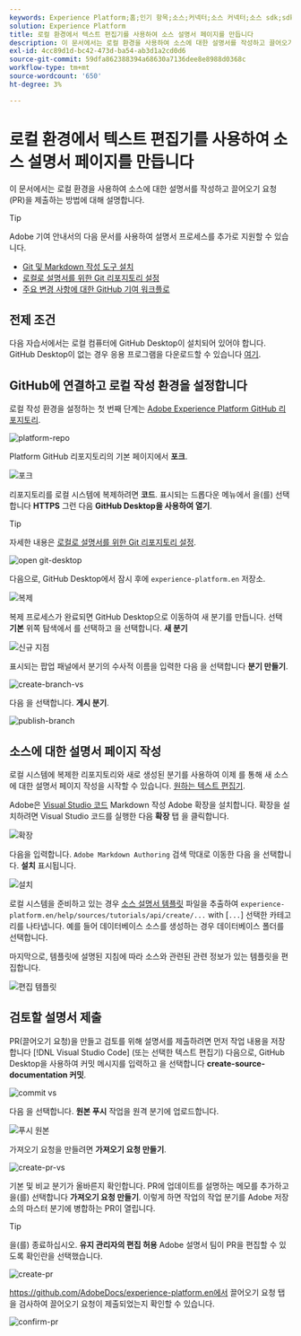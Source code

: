```yaml
---
keywords: Experience Platform;홈;인기 항목;소스;커넥터;소스 커넥터;소스 sdk;sdk;SDK
solution: Experience Platform
title: 로컬 환경에서 텍스트 편집기를 사용하여 소스 설명서 페이지를 만듭니다
description: 이 문서에서는 로컬 환경을 사용하여 소스에 대한 설명서를 작성하고 끌어오기 요청(PR)을 제출하는 방법에 대해 설명합니다.
exl-id: 4cc89d1d-bc42-473d-ba54-ab3d1a2cd0d6
source-git-commit: 59dfa862388394a68630a7136dee8e8988d0368c
workflow-type: tm+mt
source-wordcount: '650'
ht-degree: 3%

---
```


# 로컬 환경에서 텍스트 편집기를 사용하여 소스 설명서 페이지를 만듭니다

이 문서에서는 로컬 환경을 사용하여 소스에 대한 설명서를 작성하고 끌어오기 요청(PR)을 제출하는 방법에 대해 설명합니다.

>[!TIP]
>
>Adobe 기여 안내서의 다음 문서를 사용하여 설명서 프로세스를 추가로 지원할 수 있습니다. <ul><li>[Git 및 Markdown 작성 도구 설치](https://experienceleague.adobe.com/docs/contributor/contributor-guide/setup/install-tools.html?lang=en)</li><li>[로컬로 설명서를 위한 Git 리포지토리 설정](https://experienceleague.adobe.com/docs/contributor/contributor-guide/setup/local-repo.html?lang=en)</li><li>[주요 변경 사항에 대한 GitHub 기여 워크플로](https://experienceleague.adobe.com/docs/contributor/contributor-guide/setup/full-workflow.html?lang=en)</li></ul>

## 전제 조건

다음 자습서에서는 로컬 컴퓨터에 GitHub Desktop이 설치되어 있어야 합니다. GitHub Desktop이 없는 경우 응용 프로그램을 다운로드할 수 있습니다 [여기](https://desktop.github.com/).

## GitHub에 연결하고 로컬 작성 환경을 설정합니다

로컬 작성 환경을 설정하는 첫 번째 단계는 [Adobe Experience Platform GitHub 리포지토리](https://github.com/AdobeDocs/experience-platform.en).

![platform-repo](../assets/platform-repo.png)

Platform GitHub 리포지토리의 기본 페이지에서 **포크**.

![포크](../assets/fork.png)

리포지토리를 로컬 시스템에 복제하려면 **코드**. 표시되는 드롭다운 메뉴에서 을(를) 선택합니다 **HTTPS** 그런 다음 **GitHub Desktop을 사용하여 열기**.

>[!TIP]
>
>자세한 내용은 [로컬로 설명서를 위한 Git 리포지토리 설정](https://experienceleague.adobe.com/docs/contributor/contributor-guide/setup/local-repo.html?lang=en#create-a-local-clone-of-the-repository).

![open git-desktop](../assets/open-git-desktop.png)

다음으로, GitHub Desktop에서 잠시 후에 `experience-platform.en` 저장소.

![복제](../assets/cloning.png)

복제 프로세스가 완료되면 GitHub Desktop으로 이동하여 새 분기를 만듭니다. 선택 **기본** 위쪽 탐색에서 를 선택하고 을 선택합니다. **새 분기**

![신규 지점](../assets/new-branch.png)

표시되는 팝업 패널에서 분기의 수사적 이름을 입력한 다음 을 선택합니다 **분기 만들기**.

![create-branch-vs](../assets/create-branch-vs.png)

다음 을 선택합니다. **게시 분기**.

![publish-branch](../assets/publish-branch.png)

## 소스에 대한 설명서 페이지 작성

로컬 시스템에 복제한 리포지토리와 새로 생성된 분기를 사용하여 이제 를 통해 새 소스에 대한 설명서 페이지 작성을 시작할 수 있습니다. [원하는 텍스트 편집기](https://experienceleague.adobe.com/docs/contributor/contributor-guide/setup/install-tools.html?lang=en#understand-markdown-editors).

Adobe은 [Visual Studio 코드](https://code.visualstudio.com/) Markdown 작성 Adobe 확장을 설치합니다. 확장을 설치하려면 Visual Studio 코드를 실행한 다음 **확장** 탭 을 클릭합니다.

![확장](../assets/extension.png)

다음을 입력합니다. `Adobe Markdown Authoring` 검색 막대로 이동한 다음 을 선택합니다. **설치** 표시됩니다.

![설치](../assets/install.png)

로컬 시스템을 준비하고 있는 경우 [소스 설명서 템플릿](../assets/api-template.zip) 파일을 추출하여 `experience-platform.en/help/sources/tutorials/api/create/...` with [`...`] 선택한 카테고리를 나타냅니다. 예를 들어 데이터베이스 소스를 생성하는 경우 데이터베이스 폴더를 선택합니다.

마지막으로, 템플릿에 설명된 지침에 따라 소스와 관련된 관련 정보가 있는 템플릿을 편집합니다.

![편집 템플릿](../assets/edit-template.png)

## 검토할 설명서 제출

PR(끌어오기 요청)을 만들고 검토를 위해 설명서를 제출하려면 먼저 작업 내용을 저장합니다 [!DNL Visual Studio Code] (또는 선택한 텍스트 편집기) 다음으로, GitHub Desktop을 사용하여 커밋 메시지를 입력하고 을 선택합니다 **create-source-documentation 커밋**.

![commit vs](../assets/commit-vs.png)

다음 을 선택합니다. **원본 푸시** 작업을 원격 분기에 업로드합니다.

![푸시 원본](../assets/push-origin.png)

가져오기 요청을 만들려면 **가져오기 요청 만들기**.

![create-pr-vs](../assets/create-pr-vs.png)

기본 및 비교 분기가 올바른지 확인합니다. PR에 업데이트를 설명하는 메모를 추가하고 을(를) 선택합니다 **가져오기 요청 만들기**. 이렇게 하면 작업의 작업 분기를 Adobe 저장소의 마스터 분기에 병합하는 PR이 열립니다.

>[!TIP]
>
>을(를) 종료하십시오. **유지 관리자의 편집 허용** Adobe 설명서 팀이 PR을 편집할 수 있도록 확인란을 선택했습니다.

![create-pr](../assets/create-pr.png)

https://github.com/AdobeDocs/experience-platform.en에서 끌어오기 요청 탭을 검사하여 끌어오기 요청이 제출되었는지 확인할 수 있습니다.

![confirm-pr](../assets/confirm-pr.png)
